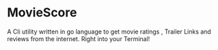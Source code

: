 # MovieScore

A Cli utility written in go language to get movie ratings , Trailer Links and reviews from the internet. Right into your Terminal!

